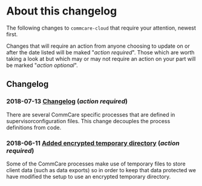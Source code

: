 # About this changelog

The following changes to `commcare-cloud` that require your attention,
newest first.

Changes that will require an action from anyone choosing
to update on or after the date listed will be maked "_action required_".
Those which are worth taking a look at but which may or may not require
an action on your part will be marked "_action optional_".


## Changelog

### **2018-07-13** [Changelog](0002-supervisor-service-definitions.md) (_action required_)

There are several CommCare specific processes that are defined in supervisorconfiguration files. This change decouples the process definitions from code.

### **2018-06-11** [Added encrypted temporary directory](0001-add-encrypted-tmp.md) (_action required_)

Some of the CommCare processes make use of temporary files to store client data (such as data exports) so in order to keep that data protected we have modified the setup to use an encrypted temporary directory.

